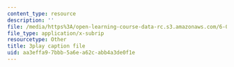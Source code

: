 ```yaml
---
content_type: resource
description: ''
file: /media/https%3A/open-learning-course-data-rc.s3.amazonaws.com/6-006-introduction-to-algorithms-fall-2011/aa3effa97bbb5a6ea62cabb4a3de0f1e_0M_kIqhwbFo.vtt
file_type: application/x-subrip
resourcetype: Other
title: 3play caption file
uid: aa3effa9-7bbb-5a6e-a62c-abb4a3de0f1e
---
```

